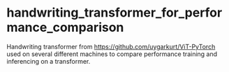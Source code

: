 # handwriting_transformer_for_performance_comparison
Handwriting transformer from https://github.com/uygarkurt/ViT-PyTorch used on several different machines to compare performance training and inferencing on a transformer.
